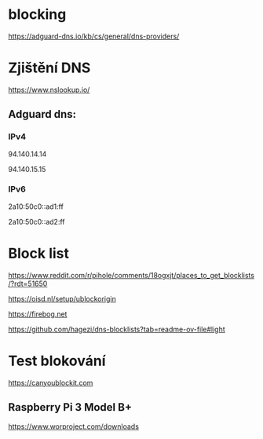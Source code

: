 # blocking

https://adguard-dns.io/kb/cs/general/dns-providers/

# Zjištění DNS

https://www.nslookup.io/

## Adguard dns:

### IPv4

94.140.14.14

94.140.15.15

### IPv6

2a10:50c0::ad1:ff

2a10:50c0::ad2:ff

# Block list

https://www.reddit.com/r/pihole/comments/18ogxjt/places_to_get_blocklists/?rdt=51650

https://oisd.nl/setup/ublockorigin

https://firebog.net

https://github.com/hagezi/dns-blocklists?tab=readme-ov-file#light


# Test blokování

https://canyoublockit.com


## Raspberry Pi 3 Model B+


https://www.worproject.com/downloads

